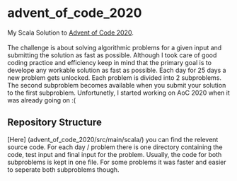 # advent_of_code_2020
My Scala Solution to [Advent of Code 2020](https://adventofcode.com). <br>
<br>
The challenge is about solving algorithmic problems for a given input and submitting the solution as fast as possible. 
Although I took care of good coding practice and efficiency keep in mind that the primary goal is to develope any workable solution as fast as possible.
Each day for 25 days a new problem gets unlocked. Each problem
is divided into 2 subproblems. The second subproblem becomes available when you submit your solution to the first subproblem. 
Unfortunetly, I started working on AoC 2020 when it was already going on :(

## Repository Structure 
[Here] (advent_of_code_2020/src/main/scala/) you can find the relevent source code. For each day / problem there is one directory containing the code, 
test input and final input for the problem. Usually, the code for both subproblems is kept in one file. For some problems it was faster and easier to seperate 
both subproblems though. 
